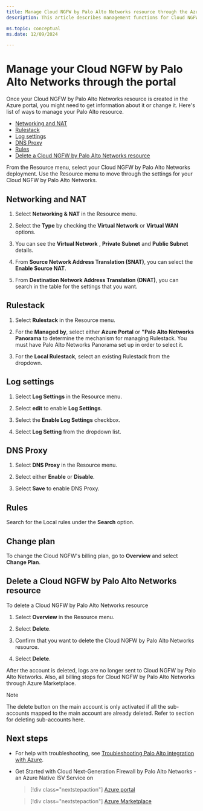 ```yaml
---
title: Manage Cloud NGFW by Palo Alto Networks resource through the Azure portal
description: This article describes management functions for Cloud NGFW (Next-Generation Firewall) by Palo Alto Networks on the Azure portal. 

ms.topic: conceptual
ms.date: 12/09/2024

---
```


# Manage your Cloud NGFW by Palo Alto Networks through the portal

Once your Cloud NGFW by Palo Alto Networks resource is created in the Azure portal, you might need to get information about it or change it. Here's list of ways to manage your Palo Alto resource.

- [Networking and NAT](#networking-and-nat)
- [Rulestack](#rulestack)
- [Log settings](#log-settings)
- [DNS Proxy](#dns-proxy)
- [Rules](#rules)
- [Delete a Cloud NGFW by Palo Alto Networks resource](#delete-a-cloud-ngfw-by-palo-alto-networks-resource)

From the Resource menu, select your Cloud NGFW by Palo Alto Networks deployment. Use the Resource menu to move through the settings for your Cloud NGFW by Palo Alto Networks.

## Networking and NAT

1. Select **Networking & NAT** in the Resource menu.

1. Select the **Type** by checking the **Virtual Network** or **Virtual WAN** options.

1. You can see the  **Virtual Network** , **Private Subnet** and **Public Subnet** details.

1. From **Source Network Address Translation (SNAT)**, you can select the **Enable Source NAT**.

1. From **Destination Network Address Translation (DNAT)**, you can search in the table for the settings that you want.

## Rulestack

1. Select **Rulestack** in the Resource menu.

1. For the **Managed by**, select either **Azure Portal** or **"Palo Alto Networks Panorama** to determine the mechanism for managing Rulestack. You must have Palo Alto Networks Panorama set up in order to select it.

1. For the **Local Rulestack**, select an existing Rulestack from the dropdown.

## Log settings

1. Select **Log Settings** in the Resource menu.

1. Select **edit** to enable **Log Settings**.

1. Select the **Enable Log Settings** checkbox.

1. Select **Log Setting** from the dropdown list.

## DNS Proxy

1. Select **DNS Proxy** in the Resource menu.

1. Select either **Enable** or **Disable**.

1. Select **Save** to enable DNS Proxy.

## Rules

Search for  the Local rules under the **Search** option.

## Change plan

To change the Cloud NGFW's billing plan, go to **Overview** and select **Change Plan**.

## Delete a Cloud NGFW by Palo Alto Networks resource

To delete a Cloud NGFW by Palo Alto Networks resource

1. Select **Overview** in the Resource menu.

1. Select **Delete**.

1. Confirm that you want to delete the Cloud NGFW by Palo Alto Networks resource.

1. Select **Delete**.

After the account is deleted, logs are no longer sent to Cloud NGFW by Palo Alto Networks. Also, all billing stops for Cloud NGFW by Palo Alto Networks through Azure Marketplace.

> [!NOTE]
> The delete button on the main account is only activated if all the sub-accounts mapped to the main account are already deleted. Refer to section for deleting sub-accounts here.

## Next steps

- For help with troubleshooting, see [Troubleshooting Palo Alto integration with Azure](palo-alto-troubleshoot.md).

- Get Started with Cloud Next-Generation Firewall by Palo Alto Networks - an Azure Native ISV Service on

  > [!div class="nextstepaction"]
  > [Azure portal](https://portal.azure.com/#view/HubsExtension/BrowseResource/resourceType/PaloAltoNetworks.Cloudngfw%2Ffirewalls)

  > [!div class="nextstepaction"]
  > [Azure Marketplace](https://azuremarketplace.microsoft.com/marketplace/apps/paloaltonetworks.pan_swfw_cloud_ngfw?tab=Overview)
